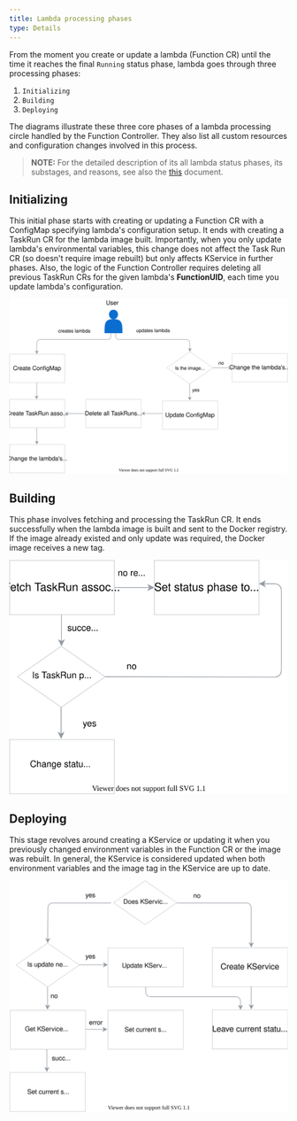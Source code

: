 ```yaml
---
title: Lambda processing phases
type: Details
---
```


From the moment you create or update a lambda (Function CR) until the time it reaches the final `Running` status phase, lambda goes through three processing phases:

1. `Initializing`
2. `Building`
3. `Deploying`

The diagrams illustrate these three core phases of a lambda processing circle handled by the Function Controller. They also list all custom resources and configuration changes involved in this process.

>**NOTE:** For the detailed description of its all lambda status phases, its substages, and reasons, see also the [this](#custom-resource-function-status-reasons) document.

## Initializing

This initial phase starts with creating or updating a Function CR with a ConfigMap specifying lambda's configuration setup. It ends with creating a TaskRun CR for the lambda image built. Importantly, when you only update lambda's environmental variables, this change does not affect the Task Run CR (so doesn't require image rebuilt) but only affects KService in further phases. Also, the logic of the Function Controller requires deleting all previous TaskRun CRs for the given lambda's **FunctionUID**, each time you update lambda's configuration.

![Initializing stage](./assets/initializing.svg)

## Building

This phase involves fetching and processing the TaskRun CR.
It ends successfully when the lambda image is built and sent to the Docker registry. If the image already existed and only update was required, the Docker image receives a new tag.

![Building stage](./assets/building.svg)

## Deploying

This stage revolves around creating a KService or updating it when you previously changed environment variables in the Function CR or the image was rebuilt. In general, the KService is considered updated when both environment variables and the image tag in the KService are up to date.

![Deploying stage](./assets/deploying.svg)
